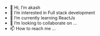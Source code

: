 - 👋 Hi, I’m akash
- 👀 I’m interested in Full stack development
- 🌱 I’m currently learning ReactJs
- 💞️ I’m looking to collaborate on ...
- 📫 How to reach me ...

<!---
goswamiakash/goswamiakash is a ✨ special ✨ repository because its `README.md` (this file) appears on your GitHub profile.
You can click the Preview link to take a look at your changes.
--->
